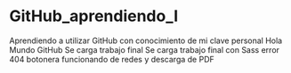 # GitHub_aprendiendo_I
Aprendiendo a utilizar GitHub con conocimiento de mi clave personal
Hola Mundo GitHub 
Se carga trabajo final
Se carga trabajo final con Sass  error 404 botonera funcionando de redes y descarga de PDF
